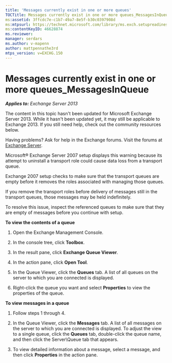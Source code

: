 ```yaml
---
title: 'Messages currently exist in one or more queues'
TOCTitle: Messages currently exist in one or more queues_MessagesInQueue
ms:assetid: 3ffcdc7e-c1b7-49a7-8e5f-b30c0397908d
ms:mtpsurl: https://technet.microsoft.com/library/ms.exch.setupreadiness.messagesinqueue(v=EXCHG.150)
ms:contentKeyID: 46628874
ms.reviewer: 
manager: serdars
ms.author: v-mapenn
author: mattpennathe3rd
mtps_version: v=EXCHG.150
---
```


# Messages currently exist in one or more queues\_MessagesInQueue

_**Applies to:** Exchange Server 2013_

The content in this topic hasn't been updated for Microsoft Exchange Server 2013. While it hasn't been updated yet, it may still be applicable to Exchange 2013. If you still need help, check out the community resources below.

Having problems? Ask for help in the Exchange forums. Visit the forums at [Exchange Server](https://go.microsoft.com/fwlink/p/?linkid=60612).

Microsoft® Exchange Server 2007 setup displays this warning because its attempt to uninstall a transport role could cause data loss from a transport queue.

Exchange 2007 setup checks to make sure that the transport queues are empty before it removes the roles associated with managing those queues.

If you remove the transport roles before delivery of messages still in the transport queues, those messages may be held indefinitely.

To resolve this issue, inspect the referenced queues to make sure that they are empty of messages before you continue with setup.

**To view the contents of a queue**

1. Open the Exchange Management Console.

2. In the console tree, click **Toolbox**.

3. In the result pane, click **Exchange Queue Viewer**.

4. In the action pane, click **Open Tool**.

5. In the Queue Viewer, click the **Queues** tab. A list of all queues on the server to which you are connected is displayed.

6. Right-click the queue you want and select **Properties** to view the properties of the queue.

**To view messages in a queue**

1. Follow steps 1 through 4.

2. In the Queue Viewer, click the **Messages** tab. A list of all messages on the server to which you are connected is displayed. To adjust the view to a single queue, click the **Queues** tab, double-click the queue name, and then click the Server\\Queue tab that appears.

3. To view detailed information about a message, select a message, and then click **Properties** in the action pane.
